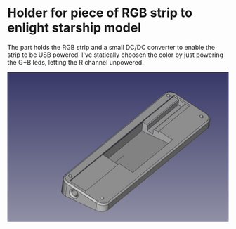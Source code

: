 # Holder for piece of RGB strip to enlight starship model

The part holds the RGB strip and a small DC/DC converter to enable the strip to be USB powered.
I've statically choosen the color by just powering the G+B leds, letting the R channel unpowered.

![image](./image.png)
